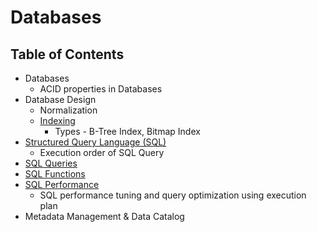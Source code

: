 # Databases

## Table of Contents

* Databases
	* ACID properties in Databases
* Database Design
	* Normalization
	* [Indexing](Indexing.md)
		* Types - B-Tree Index, Bitmap Index
* [Structured Query Language (SQL)](Sql_intro.md)
	* Execution order of SQL Query
* [SQL Queries](SQL_queries.md)
* [SQL Functions](SQL_functions.md)
* [SQL Performance](SQL_perf.md)
	* SQL performance tuning and query optimization using execution plan 
* Metadata Management & Data Catalog